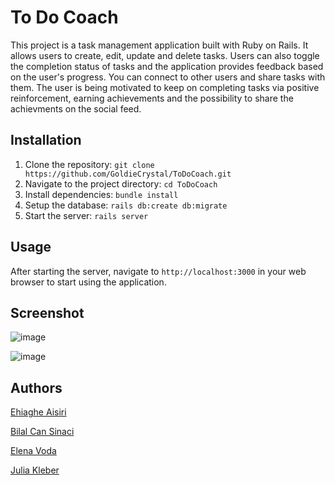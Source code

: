 # To Do Coach

This project is a task management application built with Ruby on Rails. It allows users to create, edit, update and delete tasks. Users can also toggle the completion status of tasks and the application provides feedback based on the user's progress. You can connect to other users and share tasks with them. The user is being motivated to keep on completing tasks via positive reinforcement, earning achievements and the possibility to share the achievments on the social feed.

## Installation

1. Clone the repository: `git clone https://github.com/GoldieCrystal/ToDoCoach.git`
2. Navigate to the project directory: `cd ToDoCoach`
3. Install dependencies: `bundle install`
4. Setup the database: `rails db:create db:migrate`
5. Start the server: `rails server`

## Usage

After starting the server, navigate to `http://localhost:3000` in your web browser to start using the application.

## Screenshot

![image](https://github.com/GoldieCrystal/ToDoCoach/assets/142741980/cb872df1-7b02-44b2-9b0e-21ba908b7024)

![image](https://github.com/GoldieCrystal/ToDoCoach/assets/142741980/dca0159b-2447-47f7-92e1-bba0b64cb488)

## Authors

[Ehiaghe Aisiri](https://github.com/aghe-eng)

[Bilal Can Sinaci](https://github.com/canosin46)

[Elena Voda](https://github.com/ElenaVoda)

[Julia Kleber](https://github.com/GoldieCrystal)
